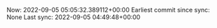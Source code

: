 Now: 2022-09-05 05:05:32.389112+00:00 Earliest commit since sync: None Last sync: 2022-09-05 04:49:48+00:00
